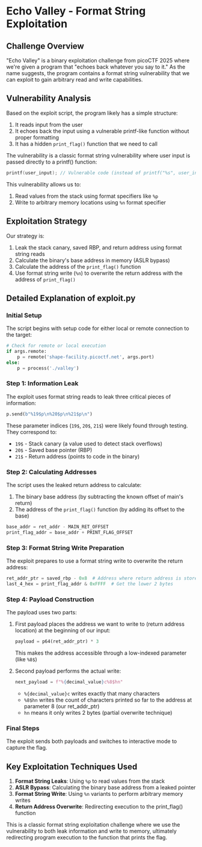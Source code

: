 # Echo Valley - Format String Exploitation

## Challenge Overview

"Echo Valley" is a binary exploitation challenge from picoCTF 2025 where we're given a program that "echoes back whatever you say to it." As the name suggests, the program contains a format string vulnerability that we can exploit to gain arbitrary read and write capabilities.

## Vulnerability Analysis

Based on the exploit script, the program likely has a simple structure:
1. It reads input from the user
2. It echoes back the input using a vulnerable printf-like function without proper formatting
3. It has a hidden `print_flag()` function that we need to call

The vulnerability is a classic format string vulnerability where user input is passed directly to a printf() function:
```c
printf(user_input); // Vulnerable code (instead of printf("%s", user_input))
```

This vulnerability allows us to:
1. Read values from the stack using format specifiers like `%p`
2. Write to arbitrary memory locations using `%n` format specifier

## Exploitation Strategy

Our strategy is:
1. Leak the stack canary, saved RBP, and return address using format string reads
2. Calculate the binary's base address in memory (ASLR bypass)
3. Calculate the address of the `print_flag()` function
4. Use format string write (`%n`) to overwrite the return address with the address of `print_flag()`

## Detailed Explanation of exploit.py

### Initial Setup

The script begins with setup code for either local or remote connection to the target:
```python
# Check for remote or local execution
if args.remote:
    p = remote('shape-facility.picoctf.net', args.port)
else:
    p = process('./valley')
```

### Step 1: Information Leak

The exploit uses format string reads to leak three critical pieces of information:
```python
p.send(b"%19$p\n%20$p\n%21$p\n")
```

These parameter indices (`19$`, `20$`, `21$`) were likely found through testing. They correspond to:
- `19$` - Stack canary (a value used to detect stack overflows)
- `20$` - Saved base pointer (RBP)
- `21$` - Return address (points to code in the binary)

### Step 2: Calculating Addresses

The script uses the leaked return address to calculate:
1. The binary base address (by subtracting the known offset of main's return)
2. The address of the `print_flag()` function (by adding its offset to the base)

```python
base_addr = ret_addr - MAIN_RET_OFFSET
print_flag_addr = base_addr + PRINT_FLAG_OFFSET
```

### Step 3: Format String Write Preparation

The exploit prepares to use a format string write to overwrite the return address:
```python
ret_addr_ptr = saved_rbp - 0x8  # Address where return address is stored
last_4_hex = print_flag_addr & 0xFFFF  # Get the lower 2 bytes
```

### Step 4: Payload Construction

The payload uses two parts:
1. First payload places the address we want to write to (return address location) at the beginning of our input:
   ```python
   payload = p64(ret_addr_ptr) * 3
   ```
   This makes the address accessible through a low-indexed parameter (like `%8$`)

2. Second payload performs the actual write:
   ```python
   next_payload = f"%{decimal_value}c%8$hn"
   ```
   - `%{decimal_value}c` writes exactly that many characters
   - `%8$hn` writes the count of characters printed so far to the address at parameter 8 (our ret_addr_ptr)
   - `hn` means it only writes 2 bytes (partial overwrite technique)

### Final Steps

The exploit sends both payloads and switches to interactive mode to capture the flag.

## Key Exploitation Techniques Used

1. **Format String Leaks**: Using `%p` to read values from the stack
2. **ASLR Bypass**: Calculating the binary base address from a leaked pointer
3. **Format String Write**: Using `%n` variants to perform arbitrary memory writes
4. **Return Address Overwrite**: Redirecting execution to the print_flag() function

This is a classic format string exploitation challenge where we use the vulnerability to both leak information and write to memory, ultimately redirecting program execution to the function that prints the flag.
